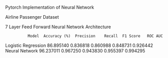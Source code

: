 Pytorch Implementation of Neural Network

Airline Passenger Dataset


7 Layer Feed Forward Neural Network Architecture

              Model  Accuracy (%)  Precision    Recall  F1 Score   ROC AUC
Logistic Regression     86.895140   0.836818  0.860988  0.848731  0.926442
     Neural Network     96.237011   0.967250  0.943830  0.955397  0.994295
